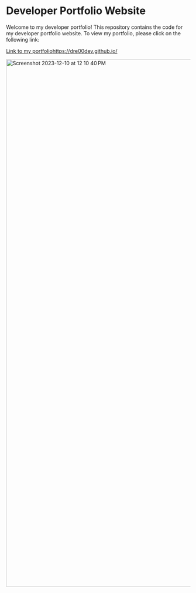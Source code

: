 # Developer Portfolio Website

Welcome to my developer portfolio! This repository contains the code for my developer portfolio website. To view my portfolio, please click on the following link:

[Link to my portfolio](https://dre00dev.github.io/)https://dre00dev.github.io/

<img width="1436" alt="Screenshot 2023-12-10 at 12 10 40 PM" src="https://github.com/Dre00dev/Dre00dev.github.io/assets/109707956/dcb341f5-cc06-457c-9c99-70047980c1e2">
